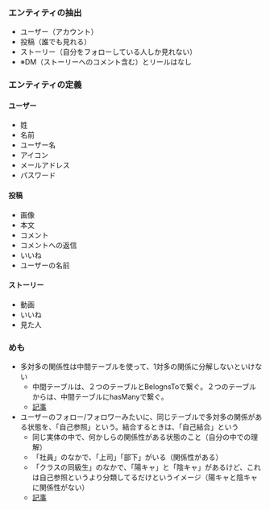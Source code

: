 ### エンティティの抽出
- ユーザー（アカウント）
- 投稿（誰でも見れる）
- ストーリー（自分をフォローしている人しか見れない）
- ※DM（ストーリーへのコメント含む）とリールはなし

### エンティティの定義
#### ユーザー
- 姓
- 名前
- ユーザー名
- アイコン
- メールアドレス
- パスワード

#### 投稿
- 画像
- 本文
- コメント
- コメントへの返信
- いいね
- ユーザーの名前

#### ストーリー
- 動画
- いいね
- 見た人

### めも
- 多対多の関係性は中間テーブルを使って、1対多の関係に分解しないといけない
  - 中間テーブルは、２つのテーブルとBelognsToで繋ぐ。２つのテーブルからは、中間テーブルにhasManyで繋ぐ。
  - [記事](https://qiita.com/ramuneru/items/db43589551dd0c00fef9)
- ユーザーのフォロー/フォロワーみたいに、同じテーブルで多対多の関係がある状態を、「自己参照」という。結合するときは、「自己結合」という
  - 同じ実体の中で、何かしらの関係性がある状態のこと（自分の中での理解）
  - 「社員」のなかで、「上司」「部下」がいる（関係性がある）
  - 「クラスの同級生」のなかで、「陽キャ」と「陰キャ」があるけど、これは自己参照というより分類してるだけというイメージ（陽キャと陰キャに関係性がない）
  - [記事](https://new-lamp.hatenablog.com/entry/2021/04/28/063000)